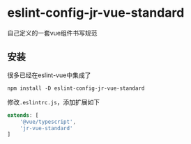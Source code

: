 # eslint-config-jr-vue-standard
自己定义的一套vue组件书写规范

## 安装
很多已经在eslint-vue中集成了

```
npm install -D eslint-config-jr-vue-standard
```

修改`.eslintrc.js`，添加扩展如下
```js
extends: [
    '@vue/typescript',
    'jr-vue-standard'
]
```


